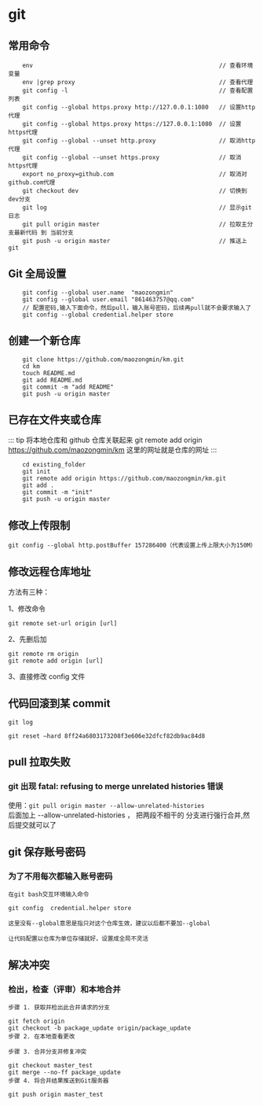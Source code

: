 # git

## 常用命令

```
    env                                                     // 查看环境变量
    env |grep proxy                                         // 查看代理
    git config -l                                           // 查看配置列表
    git config --global https.proxy http://127.0.0.1:1080   // 设置http代理
    git config --global https.proxy https://127.0.0.1:1080  // 设置https代理
    git config --global --unset http.proxy                  // 取消http代理
    git config --global --unset https.proxy                 // 取消https代理
    export no_proxy=github.com                              // 取消对github.com代理
    git checkout dev                                        // 切换到dev分支
    git log                                                 // 显示git日志
    git pull origin master                                  // 拉取主分支最新代码 到 当前分支
    git push -u origin master                               // 推送上git
```

## Git 全局设置

```
    git config --global user.name  "maozongmin"
    git config --global user.email "861463757@qq.com"
    // 配置密码,输入下面命令，然后pull，输入账号密码，后续再pull就不会要求输入了
    git config --global credential.helper store
```

## 创建一个新仓库

```
    git clone https://github.com/maozongmin/km.git
    cd km
    touch README.md
    git add README.md
    git commit -m "add README"
    git push -u origin master
```

## 已存在文件夹或仓库

::: tip 将本地仓库和 github 仓库关联起来
git remote add origin https://github.com/maozongmin/km 这里的网址就是仓库的网址
:::

```
    cd existing_folder
    git init
    git remote add origin https://github.com/maozongmin/km.git
    git add .
    git commit -m "init"
    git push -u origin master
```

## 修改上传限制

```
git config --global http.postBuffer 157286400（代表设置上传上限大小为150M）
```

## 修改远程仓库地址

方法有三种：

1、修改命令

```
git remote set-url origin [url]
```

2、先删后加

```
git remote rm origin
git remote add origin [url]
```

3、直接修改 config 文件

## 代码回滚到某 commit

```
git log

git reset –hard 8ff24a6803173208f3e606e32dfcf82db9ac84d8
```

## pull 拉取失败

### git 出现 fatal: refusing to merge unrelated histories 错误

使用：`git pull origin master --allow-unrelated-histories`  
后面加上 --allow-unrelated-histories ， 把两段不相干的 分支进行强行合并,然后提交就可以了

## git 保存账号密码

### 为了不用每次都输入账号密码

```
在git bash交互环境输入命令

git config  credential.helper store

这里没有--global意思是指只对这个仓库生效，建议以后都不要加--global

让代码配置以仓库为单位存储就好，设置成全局不灵活
```

## 解决冲突

### 检出，检查（评审）和本地合并

```
步骤 1. 获取并检出此合并请求的分支

git fetch origin
git checkout -b package_update origin/package_update
步骤 2. 在本地查看更改

步骤 3. 合并分支并修复冲突

git checkout master_test
git merge --no-ff package_update
步骤 4. 将合并结果推送到Git服务器

git push origin master_test
```

